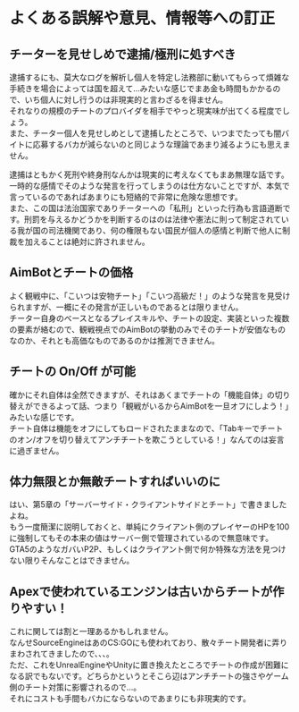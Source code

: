 # よくある誤解や意見、情報等への訂正

## チーターを見せしめで逮捕/極刑に処すべき
逮捕するにも、莫大なログを解析し個人を特定し法務部に動いてもらって煩雑な手続きを場合によっては国を超えて…みたいな感じでまあ金も時間もかかるので、いち個人に対し行うのは非現実的と言わざるを得ません。  
それなりの規模のチートのプロバイダを相手でやっと現実味が出てくる程度でしょう。  
また、チーター個人を見せしめとして逮捕したところで、いつまでたっても闇バイトに応募するバカが減らないのと同じような理論であまり減るようにも思えません。

逮捕はともかく死刑や終身刑なんかは現実的に考えなくてもまあ無理な話です。  
一時的な感情でそのような発言を行ってしまうのは仕方ないことですが、本気で言っているのであればあまりにも短絡的で非常に危険な思想です。  
また、この国は法治国家でありチーターへの「私刑」といった行為も言語道断です。刑罰を与えるかどうかを判断するのはのは法律や憲法に則って制定されている我が国の司法機関であり、何の権限もない国民が個人の感情と判断で他人に制裁を加えることは絶対に許されません。  

## AimBotとチートの価格
よく観戦中に、「こいつは安物チート」「こいつ高級だ！」のような発言を見受けられますが、一概にその発言が正しいものであるとは限りません。  
チーター自身のベースとなるプレイスキルや、チートの設定、実装といった複数の要素が絡むので、観戦視点でのAimBotの挙動のみでそのチートが安価なものなのか、それとも高価なものであるのかは推測できません。  

## チートの On/Off が可能
確かにそれ自体は全然できますが、それはあくまでチートの「機能自体」の切り替えができるよって話、つまり「観戦がいるからAimBotを一旦オフにしよう！」みたいな感じです。  
チート自体は機能をオフにしてもロードされたままなので、「Tabキーでチートのオン/オフを切り替えてアンチチートを欺こうとしている！」なんてのは妄言に過ぎません。

## 体力無限とか無敵チートすればいいのに
はい、第5章の「サーバーサイド・クライアントサイドとチート」で書きましたよね。  
もう一度簡潔に説明しておくと、単純にクライアント側のプレイヤーのHPを100に強制してもその本来の値はサーバー側で管理されているので無意味です。  
GTA5のようなガバいP2P、もしくはクライアント側で何か特殊な方法を見つけない限りそんなことはできません。

## Apexで使われているエンジンは古いからチートが作りやすい！
これに関しては割と一理あるかもしれません。  
なんせSourceEngineはあのCS:GOにも使われており、散々チート開発者に弄りまわされてきましたので、、、。  
ただ、これをUnrealEngineやUnityに置き換えたところでチートの作成が困難になる訳でもないです。どちらかというとそこら辺はアンチチートの強さやゲーム側のチート対策に影響されるので…。  
それにコストも手間もバカにならないのであまりにも非現実的です。
